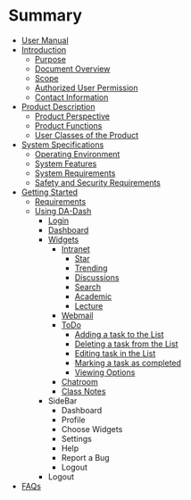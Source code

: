 # Summary

* [User Manual](README.md)
* [Introduction](part1/readme.md)
   * [Purpose](part1/purpose.md)
   * [Document Overview](part1/docover.md)
   * [Scope](part1/scope.md)
   * [Authorized User Permission](part1/authorized_user_permission.md)
   * [Contact Information](part1/contact_information.md)
* [Product Description](part2/product_descripiton.md)
   * [Product Perspective](part2/product_perspective.md)
   * [Product Functions](part2/productfunctions.md)
   * [User Classes of the Product](part2/user_classes_of_the_da-dash.md)
* [System Specifications](part3/systemspecificationsmdmd.md)
   * [Operating Environment](operating_environment.md)
   * [System Features](part3/systemfeatures.md)
   * [System Requirements](part3/system_requirements.md)
   * [Safety and Security Requirements](part3/safety_and_security_requirements.md)
* [Getting Started](part4/getting_started.md)
   * [Requirements](part4/requirements.md)
   * [Using DA-Dash](part4/using_da-dash.md)
       * [Login](Login/login.md)
       * [Dashboard](Dashboard/dashboard.md)
       * [Widgets](part4/widgets.md)
           * [Intranet](part4/intranet.md)
               * [Star](intranet/star.md)
               * [Trending](intranet/trending.md)
               * [Discussions](intranet/discussions.md)
               * [Search](intranet/search.md)
               * [Academic](intranet/academic.md)
               * [Lecture](intranet/lecture.md)
           * [Webmail](part4/webmail.md)
           * [ToDo](part4/todo.md)
               * [Adding a task to the List](Todo/adding_a_task_to_the_list.md)
               * [Deleting a task from the List](Todo/deleting_a_task_from_the_list.md)
               * [Editing task in the List](Todo/editing_task_in_the_list.md)
               * [Marking a task as completed](Todo/marking_a_task_as_completed.md)
               * [Viewing Options](Todo/viewing_options.md)
           * [Chatroom](part4/chatroom.md) 
           * [Class Notes](part4/class_notes.md)
       * SideBar
         * Dashboard
         * Profile
         * Choose Widgets
         * Settings
         * Help
         * Report a Bug
         * Logout
       * Logout
* [FAQs](part5/faqs.md)


